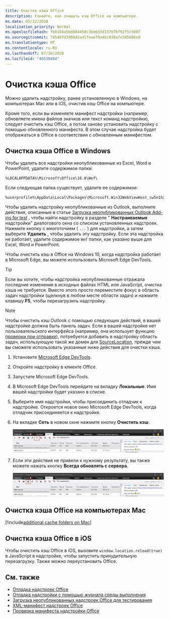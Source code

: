 ```yaml
---
title: Очистка кэша Office
description: Узнайте, как очищать кэш Office на компьютере.
ms.date: 05/22/2020
localization_priority: Normal
ms.openlocfilehash: fe8184a5bd084450c3be6d3d13707bf92f5c508f
ms.sourcegitcommit: 7d5407d3900d2ad1feae79a4bc038afe50568be0
ms.translationtype: MT
ms.contentlocale: ru-RU
ms.lasthandoff: 07/30/2020
ms.locfileid: "46530494"
---
```

# <a name="clear-the-office-cache"></a>Очистка кэша Office

Можно удалить надстройку, ранее установленную в Windows, на компьютерах Mac или в iOS, очистив кэш Office на компьютере.

Кроме того, если вы изменяете манифест надстройки (например, обновляете имена файлов значков или текст команд надстройки), следует очистить кэш Office, а потом заново установить надстройку с помощью обновленного манифеста. В этом случае надстройка будет отображаться в Office в соответствии с обновленным манифестом.

## <a name="clear-the-office-cache-on-windows"></a>Очистка кэша Office в Windows

Чтобы удалить все надстройки неопубликованные из Excel, Word и PowerPoint, удалите содержимое папки:

```
%LOCALAPPDATA%\Microsoft\Office\16.0\Wef\
```

Если следующая папка существует, удалите ее содержимое:

```
%userprofile%\AppData\Local\Packages\Microsoft.Win32WebViewHost_cw5n1h2txyewy\AC\#!123\INetCache\
```

Чтобы удалить надстройку неопубликованные из Outlook, выполните действия, описанные в статье [Загрузка неопубликованных Outlook Add-ins for test](../outlook/sideload-outlook-add-ins-for-testing.md) , чтобы найти надстройку в разделе " **Настраиваемые** надстройки" диалогового окна со списком установленных надстроек. Нажмите кнопку с многоточием ( `...` ) для надстройки, а затем выберите **Удалить** , чтобы удалить эту надстройку. Если эта надстройка не работает, удалите содержимое `Wef` папки, как указано выше для Excel, Word и PowerPoint.

Чтобы очистить кэш в Office на Windows 10, когда надстройка работает в Microsoft Edge, вы можете использовать Microsoft Edge DevTools.

> [!TIP]
> Если вы хотите, чтобы надстройка неопубликованные отражала последние изменения в исходных файлах HTML или JavaScript, очистка кэша не требуется. Вместо этого просто переместите фокус в область задач надстройки (щелкнув в любом месте области задач) и нажмите клавишу **F5**, чтобы перезагрузить надстройку.

> [!NOTE]
> Чтобы очистить кэш Outlook с помощью следующих действий, в вашей надстройке должна быть панель задач. Если в вашей надстройке нет пользовательского интерфейса (например, она использует функцию [проверки при отправке](../outlook/outlook-on-send-addins.md)), потребуется добавить в надстройку область задач, использующую такой же домен для [SourceLocation](../reference/manifest/sourcelocation.md), прежде чем вы сможете использовать указанные ниже действия для очистки кэша.

1. Установите [Microsoft Edge DevTools](https://www.microsoft.com/p/microsoft-edge-devtools-preview/9mzbfrmz0mnj).

2. Откройте надстройку в клиенте Office.

3. Запустите Microsoft Edge DevTools.

4. В Microsoft Edge DevTools перейдите на вкладку **Локальные**. Имя вашей надстройки будет указано в списке.

5. Выберите имя надстройки, чтобы присоединить отладчик к надстройке. Откроется новое окно Microsoft Edge DevTools, когда отладчик присоединяется к надстройке.

6. На вкладке **Сеть** в новом окне нажмите кнопку **Очистить кэш**.

    ![Снимок экрана Microsoft Edge DevTools с выделенной кнопкой "Очистить кэш"](../images/edge-devtools-clear-cache.png)

7. Если эти действия не привели к нужному результату, вы также можете нажать кнопку **Всегда обновлять с сервера**.

    ![Снимок экрана Microsoft Edge DevTools с выделенной кнопкой "Всегда обновлять с сервера"](../images/edge-devtools-refresh-from-server.png)

## <a name="clear-the-office-cache-on-mac"></a>Очистка кэша Office на компьютерах Mac

[!include[additional cache folders on Mac](../includes/mac-cache-folders.md)]

## <a name="clear-the-office-cache-on-ios"></a>Очистка кэша Office в iOS

Чтобы очистить кэш Office в iOS, вызовите `window.location.reload(true)` в JavaScript в надстройке, чтобы запустить принудительную перезагрузку. Также можно переустановить Office.

## <a name="see-also"></a>См. также

- [Отладка надстроек Office](debug-add-ins-using-f12-developer-tools-on-windows-10.md)
- [Отладка надстройки с помощью журнала среды выполнения](runtime-logging.md)
- [Загрузка неопубликованных надстроек Office для тестирования](sideload-office-add-ins-for-testing.md)
- [XML-манифест надстроек Office](../develop/add-in-manifests.md)
- [Проверка манифеста надстройки Office](troubleshoot-manifest.md)
